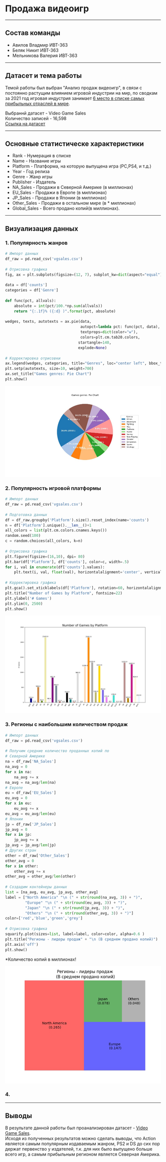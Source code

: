 # Продажа видеоигр
---
## Состав команды
* Авилов Владмир ИВТ-363
* Беляк Никит ИВТ-363
* Мельникова Валерия ИВТ-363
---
## Датасет и тема работы
Темой работы был выбран "Анализ продаж видеоигр", в связи с постоянно растущим влиянием игровой индустрии на мир, по сводкам за 2021 год игровая индустрия занимает [6 место в списке самых прибыльных отраслей в мире](https://pnktv.news/ru/blogs/kakie_otrasli_stali_samymi_pribylnymi_v_epohu_pandemii_covid_19_issledovanie_1017812).
  
Выбраннй датасет - Video Game Sales  
Количество записей - 16,598  
[Ссылка на датасет](https://www.kaggle.com/gregorut/videogamesales)

---
## Основные статистическе характеристики  
* Rank - Нумерация в списке  
* Name - Название игры 
* Platform - Платформа, на которую выпущена игра (PC,PS4, и т.д.)  
* Year - Год релиза  
* Genre - Жанр игры  
* Publisher - Издатель  
* NA_Sales - Продажи в Северной Америке (в миллионах)  
* EU_Sales - Продажи в Европе (в миллионах)  
* JP_Sales - Продажи в Японии (в миллионах)  
* Other_Sales - Продажи в остальном мире (в * миллионах)  
* Global_Sales - Всего продано копий(в миллионах).
---
## Визуализация данных
### 1. Популярность жанров  
```python
# Импорт данных
df_raw = pd.read_csv('vgsales.csv')

# Отрисовка графика
fig, ax = plt.subplots(figsize=(12, 7), subplot_kw=dict(aspect="equal"), dpi= 80)

data = df['counts']
categories = df['Genre']

def func(pct, allvals):
    absolute = int(pct/100.*np.sum(allvals))
    return "{:.1f}% ({:d} )".format(pct, absolute)

wedges, texts, autotexts = ax.pie(data,
                                  autopct=lambda pct: func(pct, data),
                                  textprops=dict(color="w"),
                                  colors=plt.cm.tab20.colors,
                                 startangle=140,
                                 explode=None)

# Корректировка отрисовки
ax.legend(wedges, categories, title="Genres", loc="center left", bbox_to_anchor=(1, 0, 0.5, 1))
plt.setp(autotexts, size=10, weight=700)
ax.set_title("Games genres: Pie Chart")
plt.show()  
```
![Картинка](https://github.com/The-Katsu/machine-learning/blob/main/lab1/genres.jpg?raw=true)  
### 2. Популярность игровой платформы
```python
# Импорт данных
df_raw = pd.read_csv('vgsales.csv')

# Подготовка данных
df = df_raw.groupby('Platform').size().reset_index(name='counts')
n = df['Platform'].unique().__len__()+1
all_colors = list(plt.cm.colors.cnames.keys())
random.seed(100)
c = random.choices(all_colors, k=n)

# Отрисовка графика
plt.figure(figsize=(16,10), dpi= 80)
plt.bar(df['Platform'], df['counts'], color=c, width=.5)
for i, val in enumerate(df['counts'].values):
    plt.text(i, val, float(val), horizontalalignment='center', verticalalignment='bottom', fontdict={'fontweight':500, 'size':12})

# Корректировка графика
plt.gca().set_xticklabels(df['Platform'], rotation=60, horizontalalignment= 'right')
plt.title("Number of Games by Platform", fontsize=22)
plt.ylabel('# Games')
plt.ylim(0, 2500)
plt.show()
```
![Картинка](https://github.com/The-Katsu/machine-learning/blob/main/lab1/plafrotms.jpg?raw=true)  
### 3. Регионы с наибольшим количеством продаж
```python
# Импорт данных
df_raw = pd.read_csv('vgsales.csv')

# Получим средние количество проданных копий по
# Северной Америке
na = df_raw['NA_Sales']
na_avg = 0
for x in na:
    na_avg += x
na_avg = na_avg/len(na)
# Европе
eu = df_raw['EU_Sales']
eu_avg = 0
for x in eu:
    eu_avg += x
eu_avg = eu_avg/len(eu)
# Японии
jp = df_raw['JP_Sales']
jp_avg = 0
for x in jp:
    jp_avg += x
jp_avg = jp_avg/len(jp)
# Других стран
other = df_raw['Other_Sales']
other_avg = 0
for x in other:
    other_avg += x
other_avg = other_avg/len(other)

# Создадим контейнеры данных
list = [na_avg, eu_avg, jp_avg, other_avg]
label = ["North America" "\n (" + str(round(na_avg, 3)) + ")",
         "Europe" "\n (" + str(round(eu_avg, 3)) + ")",
         "Japan" "\n (" + str(round(jp_avg, 3)) + ")",
         "Others" "\n (" + str(round(other_avg, 3)) + ")"]
color=['red','blue','green','grey']

# Отрисовка графика
squarify.plot(sizes=list, label=label, color=color, alpha=0.6 )
plt.title("Регионы - лидеры продаж" + "\n (В среднем продано копий)")
plt.axis('off')
plt.show()
```
*Количество копий в миллионах!  

![Картинка](https://github.com/The-Katsu/machine-learning/blob/main/lab1/regions.jpg?raw=true)
### 4.
---
## Выводы
В результате данной работы был проанализирован датасет - [Video Game Sales](https://www.kaggle.com/gregorut/videogamesales).  
Исходя из полученных результатов можно сделать выводы, что Action является самым популярным издаваемым жанром, PS2 и DS до сих пор держат первенство у издателей, т.к. для них было выпущено больше всего игр, а самым прибыльным регионом является Северная Америка.